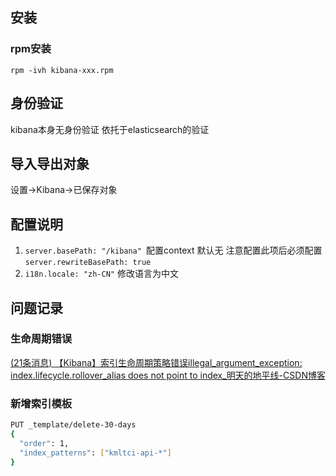 ## 安装

### rpm安装

`rpm -ivh kibana-xxx.rpm`



## 身份验证

kibana本身无身份验证 依托于elasticsearch的验证

## 导入导出对象

设置->Kibana->已保存对象

## 配置说明

1. `server.basePath: "/kibana" `配置context 默认无 注意配置此项后必须配置`server.rewriteBasePath: true`
2. `i18n.locale: "zh-CN"` 修改语言为中文



## 问题记录

### 生命周期错误

[(21条消息) 【Kibana】索引生命周期策略错误illegal_argument_exception: index.lifecycle.rollover_alias does not point to index_明天的地平线-CSDN博客](https://blog.csdn.net/husong_/article/details/114012199)

### 新增索引模板

```bash
PUT _template/delete-30-days
{
  "order": 1,
  "index_patterns": ["kmltci-api-*"]
}
```





